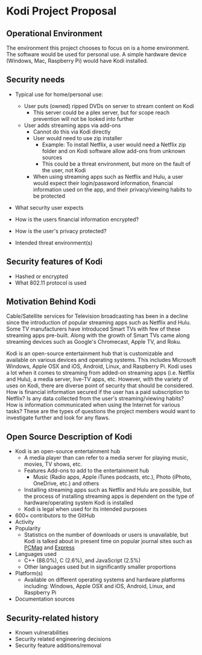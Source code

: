 # Kodi Project Proposal

## Operational Environment

The environment this project chooses to focus on is a home environment. The software would be used for personal use. A simple hardware device (Windows, Mac, Raspberry Pi) would have Kodi installed.

## Security needs

- Typical use for home/personal use:
  - User puts (owned) ripped DVDs on server to stream content on Kodi
    - This server could be a plex server, but for scope reach prevention will not be looked into further
  - User adds streaming apps via add-ons
    - Cannot do this via Kodi directly
    - User would need to use zip installer
      - Example: To install Netflix, a user would need a Netflix zip folder and on Kodi software allow add-ons from unknown sources
      - This could be a threat environment, but more on the fault of the user, not Kodi
    - When using streaming apps such as Netflix and Hulu, a user would expect their login/password information, financial information used on the app, and their privacy/viewing habits to be protected
  
- What security user expects
- How is the users financial information encrypted?
- How is the user's privacy protected?
- Intended threat environment(s)

## Security features of Kodi

- Hashed or encrypted
- What 802.11 protocol is used

## Motivation Behind Kodi

Cable/Satellite services for Television broadcasting has been in a decline since the introduction of popular streaming apps such as Netflix and Hulu. Some TV manufacturers have introduced Smart TVs with few of these streaming apps pre-built. Along with the growth of Smart TVs came along streaming devices such as Google's Chromecast, Apple TV, and Roku.

Kodi is an open-source entertainment hub that is customizable and available on various devices and operating systems. This includes Microsoft Windows, Apple OSX and iOS, Android, Linux, and Raspberry Pi. Kodi uses a lot when it comes to streaming from added-on streaming apps (i.e. Netflix and Hulu), a media server, live-TV apps, etc. However, with the variety of uses on Kodi, there are diverse point of security that should be considered. How is financial information secured if the user has a paid subscription to Netflix? Is any data collected from the user's streaming/viewing habits? How is information communicated when using the Internet for various tasks? These are the types of questions the project members would want to investigate further and look for any flaws.

## Open Source Description of Kodi

- Kodi is an open-source entertainment hub
  - A media player than can refer to a media server for playing music, movies, TV shows, etc.
  - Features Add-ons to add to the entertainment hub
    - Music (Radio apps, Apple iTunes podcasts, etc.), Photo (iPhoto, OneDrive, etc.) and others
  - Installing streaming apps such as Netflix and Hulu are possible, but the process of installing streaming apps is dependent on the type of hardware/operating system Kodi is installed
  - Kodi is legal when used for its intended purposes
- 600+ contributors to the GitHub
- Activity
- Popularity
  - Statistics on the number of downloads or users is unavailable, but Kodi is talked about in present time on popular journal sites such as [PCMag](https://www.pcmag.com/article/357106/what-is-kodi) and [Express](https://www.express.co.uk/life-style/science-technology/943451/Kodi-Add-On-Arrest-Fine-Popular)
- Languages used
  - C++ (88.0%), C (2.6%), and JavaScript (2.5%)
  - Other languages used but in significantly smaller proportions
- Platform(s)
  - Available on different operating systems and hardware platforms including: Windows, Apple OSX and iOS, Android, Linux, and Raspberry Pi
- Documentation sources

## Security-related history

- Known vulnerabilities
- Security related engineering decisions
- Security feature additions/removal
